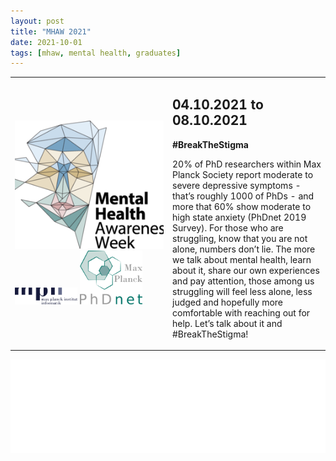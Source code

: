 ```yaml
---
layout: post
title: "MHAW 2021"
date: 2021-10-01
tags: [mhaw, mental health, graduates]
---
```

<table class="small">
  <tr>
   <td style="width: 50%;">
   	<img src="/images/mhaw_logo.png" alt="">
    <br>
    <img src="/images/mpii-logo.png" alt="" width="100px">
    <img src="/images/phdnet.png" alt="" width="100px">
   </td>
   <td style="width: 50%;">
    <h2>04.10.2021 to 08.10.2021</h2>
    <strong>#BreakTheStigma </strong>
    <p>20% of PhD researchers within Max Planck Society report moderate to severe depressive symptoms - that’s roughly 1000 of PhDs - and more that 60% show moderate to high state anxiety (PhDnet 2019 Survey). For those who are struggling, know that you are not alone, numbers don’t lie. The more we talk about mental health, learn about it, share our own experiences and pay attention, those among us struggling will feel less alone, less judged and hopefully more comfortable with reaching out for help. Let’s talk about it and #BreakTheStigma!</p>
  </td>
  </tr>
</table>

<embed src="/files/MHAW2021poster.pdf" width="100%"/>